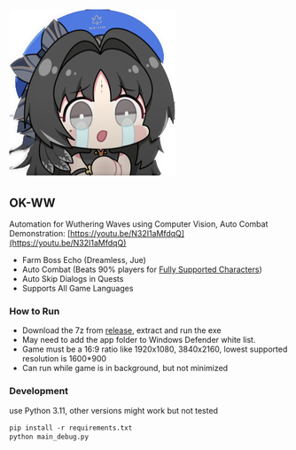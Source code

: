 # ![icon](icon.png)

## OK-WW

Automation for Wuthering Waves using Computer Vision, Auto Combat
Demonstration: [https://youtu.be/N32I1aMfdqQ](https://youtu.be/N32I1aMfdqQ)

* Farm Boss Echo (Dreamless, Jue)
* Auto Combat (Beats 90% players for [Fully Supported Characters](src/char))
* Auto Skip Dialogs in Quests
* Supports All Game Languages

### How to Run

* Download the 7z from [release](releases), extract and run the exe
* May need to add the app folder to Windows Defender white list.
* Game must be a 16:9 ratio like 1920x1080, 3840x2160, lowest supported resolution is 1600*900
* Can run while game is in background, but not minimized

### Development

use Python 3.11, other versions might work but not tested

```
pip install -r requirements.txt
python main_debug.py
```


  
